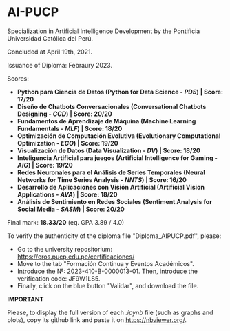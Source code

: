 # AI-PUCP
Specialization in Artificial Intelligence Development by the Pontificia Universidad Católica del Perú.

Concluded at April 19th, 2021.

Issuance of Diploma: Febraury 2023.

Scores:

- **Python para Ciencia de Datos (Python for Data Science - _PDS_) | Score: 17/20**
- **Diseño de Chatbots Conversacionales (Conversational Chatbots Designing - _CCD_) | Score: 20/20**
- **Fundamentos de Aprendizaje de Máquina (Machine Learning Fundamentals - _MLF_) | Score: 18/20**
- **Optimización de Computación Evolutiva (Evolutionary Computational Optimization - _ECO_) | Score: 19/20**
- **Visualización de Datos (Data Visualization - _DV_) | Score: 18/20**
- **Inteligencia Artificial para juegos (Artificial Intelligence for Gaming - _AIG_) | Score: 19/20**
- **Redes Neuronales para el Análisis de Series Temporales (Neural Networks for Time Series Analysis - _NNTS_) | Score: 16/20**
- **Desarrollo de Aplicaciones con Visión Artificial (Artificial Vision Applications - _AVA_) | Score: 18/20**
- **Análisis de Sentimiento en Redes Sociales (Sentiment Analysis for Social Media - _SASM_) | Score: 20/20**

Final mark: **18.33/20** (eq. GPA 3.89 / 4.0)

To verify the authenticity of the diploma file "Diploma_AIPUCP.pdf", please:
- Go to the university repositorium: https://eros.pucp.edu.pe/certificaciones/ 
- Move to the tab "Formación Continua y Eventos Académicos".
- Introduce the №: 2023-410-B-0000013-01. Then, introduce the verification code: JF9W1LS5.
- Finally, click on the blue button "Validar", and download the file.

**IMPORTANT**

Please, to display the full version of each _.ipynb_ file (such as graphs and plots), copy its github link and paste it on https://nbviewer.org/.
